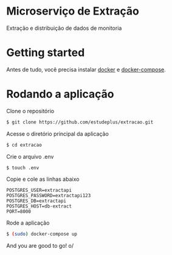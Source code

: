 # Microserviço de Extração
Extração e distribuição de dados de monitoria

# Getting started

Antes de tudo, você precisa instalar [docker](https://docs.docker.com/install/) e [docker-compose](https://docs.docker.com/compose/install/).

# Rodando a aplicação

Clone o repositório
```bash
$ git clone https://github.com/estudeplus/extracao.git
```

Acesse o diretório principal da aplicação
```bash
$ cd extracao
```
Crie o arquivo .env
```bash
$ touch .env
```

Copie e cole as linhas abaixo
```
POSTGRES_USER=extractapi
POSTGRES_PASSWORD=extractapi123
POSTGRES_DB=extractapi
POSTGRES_HOST=db-extract
PORT=8000
```

Rode a aplicação

```bash
$ (sudo) docker-compose up
```

And you are good to go! o/